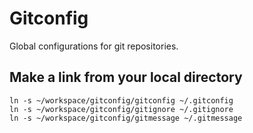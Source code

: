 # Gitconfig

Global configurations for git repositories.

## Make a link from your local directory

```shell
ln -s ~/workspace/gitconfig/gitconfig ~/.gitconfig
ln -s ~/workspace/gitconfig/gitignore ~/.gitignore
ln -s ~/workspace/gitconfig/gitmessage ~/.gitmessage
```
